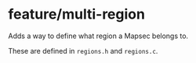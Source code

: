 # feature/multi-region

Adds a way to define what region a Mapsec belongs to.

These are defined in `regions.h` and `regions.c`.